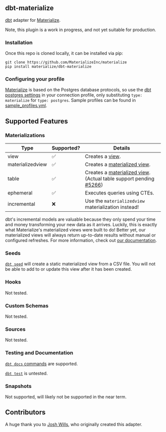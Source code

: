 ## dbt-materialize

[dbt](https://www.getdbt.com/) adapter for [Materialize](http://materialize.io).

Note, this plugin is a work in progress, and not yet suitable for production.

### Installation

Once this repo is cloned locally, it can be installed via pip:
```nofmt
git clone https://github.com/MaterializeInc/materialize
pip install materialize/dbt-materialize
```

### Configuring your profile

[Materialize](http://materialize.io) is based on the Postgres database protocols, so use the
[dbt postgres settings](https://docs.getdbt.com/docs/profile-postgres) in your connection profile,
only substituting `type: materialize` for `type: postgres`. Sample profiles can be found in
[sample_profiles.yml](dbt/include/materialize/sample_profiles.yml).

## Supported Features

### Materializations

Type | Supported? | Details
-----|------------|----------------
view | :white_check_mark: | Creates a [view](https://materialize.com/docs/sql/create-view/#main).
materializedview | :white_check_mark: | Creates a [materialized view](https://materialize.com/docs/sql/create-materialized-view/#main).
table | :white_check_mark: | Creates a [materialized view](https://materialize.com/docs/sql/create-materialized-view/#main). (Actual table support pending [#5266](https://github.com/MaterializeInc/materialize/issues/5266))
ephemeral | :white_check_mark: | Executes queries using CTEs.
incremental | :x: | Use the `materializedview` materialization instead!

dbt's incremental models are valuable because they only spend your time and money transforming your new
data as it arrives. Luckily, this is exactly what Materialize's materialized views were built to do! Better yet,
our materialized views will always return up-to-date results without manual or configured refreshes.
For more information, check out [our documentation](https://materialize.com/docs/).

### Seeds

[`dbt seed`](https://docs.getdbt.com/reference/commands/seed/) will create a static materialized
view from a CSV file. You will not be able to add to or update this view after it has been created.

### Hooks

Not tested.

### Custom Schemas

Not tested.

### Sources

Not tested.

### Testing and Documentation

[`dbt docs` commands](https://docs.getdbt.com/reference/commands/cmd-docs) are supported.

[`dbt test`](https://docs.getdbt.com/reference/commands/test) is untested.

### Snapshots

Not supported, will likely not be supported in the near term.

## Contributors

A huge thank you to [Josh Wills](https://github.com/jwills), who originally created this adapter.
